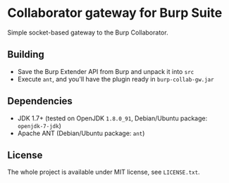 Collaborator gateway for Burp Suite
===================================

Simple socket-based gateway to the Burp Collaborator.

Building
--------

 - Save the Burp Extender API from Burp and unpack it into `src`
 - Execute `ant`, and you'll have the plugin ready in `burp-collab-gw.jar`

Dependencies
------------

 - JDK 1.7+ (tested on OpenJDK `1.8.0_91`, Debian/Ubuntu package: `openjdk-7-jdk`)
 - Apache ANT (Debian/Ubuntu package: `ant`)

License
-------

The whole project is available under MIT license, see `LICENSE.txt`.
